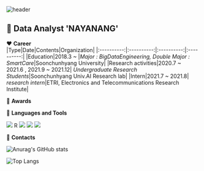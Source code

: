 ![header](https://capsule-render.vercel.app/api?type=wave&color=#9173d98&height=300&section=header&text=Seoyeon%20OH&fontSize=90)  

## :wave: Data Analyst 'NAYANANG'

:heart: **Career**  
|Type|Date|Contents|Organization|
|:----------:|:----------:|:----------:|:----------:|
|Education|2018.3 ~ |*Major : BigDataEngineering, Double Major : SmartCare*|Soonchunhyang University|
|Research activities|2020.7 ~ 2021.6 , 2021.9 ~ 2021.12| *Undergraduate Research Students*|Soonchunhyang Univ.AI Research lab|
|Intern|2021.7 ~ 2021.8| *research intern*|ETRI, Electronics and Telecommunications Research Institute|

:sparkling_heart: **Awards**


:blue_heart: **Languages and Tools**  

<img src="https://img.shields.io/badge/Python-3766AB?style=flat-square&logo=Python&logoColor=white"/></a> 
R
<img src="https://img.shields.io/badge/Java-007396?style=flat-square&logo=Java&logoColor=white"/></a> 
<img src="https://img.shields.io/badge/C++-00599C?style=flat-square&logo=C%2B%2B&logoColor=white"/></a>
<img src="https://img.shields.io/badge/Mysql-E6B91E?style=flat-square&logo=MySql&logoColor=white"/></a>


:purple_heart: **Contacts**



![Anurag's GitHub stats](https://github-readme-stats.vercel.app/api?username=NAYANANG&show_icons=true&theme=buefy)   

![Top Langs](https://github-readme-stats.vercel.app/api/top-langs/?username=NAYANANG&layout=compact&theme=buefy)
